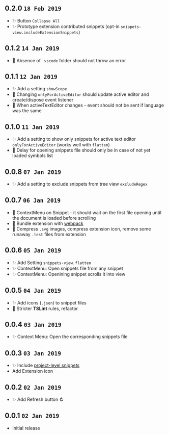 ## 0.2.0 `18 Feb 2019`

- ✨ Button `Collapse All`
- ✨ Prototype extension contributed snippets (opt-in `snippets-view.includeExtensionSnippets`)

## 0.1.2 `14 Jan 2019`

- 🐛 Absence of `.vscode` folder should not throw an error

## 0.1.1 `12 Jan 2019`

- ✨ Add a setting `showScope`
- 🐛 Changing `onlyForActiveEditor` should update active editor and create/dispose event listener
- 🐛 When activeTextEditor changes - event should not be sent if language was the same

## 0.1.0 `11 Jan 2019`

- ✨ Add a setting to show only snippets for active text editor `onlyForActiveEditor` (works well with `flatten`)
- 🐛 Delay for opening snippets file should only be in case of not yet loaded symbols list

## 0.0.8 `07 Jan 2019`

- ✨ Add a setting to exclude snippets from tree view `excludeRegex`

## 0.0.7 `06 Jan 2019`

- 🐛 ContextMenu on Snippet - it should wait on the first file opening until the document is loaded before scrolling
- 🔨 Bundle extension with [webpack](https://github.com/Microsoft/vscode-extension-samples/tree/master/webpack-sample)
- 🔨 Compress `.svg` images, compress extension icon, remove some runaway `.test` files from extension

## 0.0.6 `05 Jan 2019`

- ✨ Add Setting `snippets-view.flatten`
- ✨ ContextMenu: Open snippets file from any snippet
- ✨ ContextMenu: Openining snippet scrolls it into view

## 0.0.5 `04 Jan 2019`

- ✨ Add icons (`.json`) to snippet files
- 🔨 Stricter **TSLint** rules, refactor

## 0.0.4 `03 Jan 2019`

- ✨ Context Menu: Open the corresponding snippets file

## 0.0.3 `03 Jan 2019`

- ✨ Include [project-level snippets](https://github.com/Microsoft/vscode/issues/8102#issuecomment-423476360)
-  Add Extension icon

## 0.0.2 `02 Jan 2019`

- ✨ Add Refresh button **↻**

## 0.0.1 `02 Jan 2019`

- Initial release
